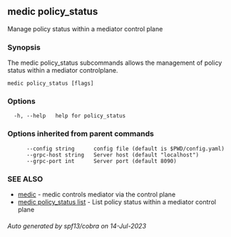 ## medic policy_status

Manage policy status within a mediator control plane

### Synopsis

The medic policy_status subcommands allows the management of policy status within
a mediator controlplane.

```
medic policy_status [flags]
```

### Options

```
  -h, --help   help for policy_status
```

### Options inherited from parent commands

```
      --config string      config file (default is $PWD/config.yaml)
      --grpc-host string   Server host (default "localhost")
      --grpc-port int      Server port (default 8090)
```

### SEE ALSO

* [medic](medic.md)	 - medic controls mediator via the control plane
* [medic policy_status list](medic_policy_status_list.md)	 - List policy status within a mediator control plane

###### Auto generated by spf13/cobra on 14-Jul-2023
